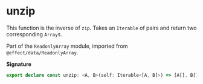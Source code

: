 # unzip

This function is the inverse of `zip`. Takes an `Iterable` of pairs and return two corresponding `Array`s.

Part of the `ReadonlyArray` module, imported from `@effect/data/ReadonlyArray`.

**Signature**

```ts
export declare const unzip: <A, B>(self: Iterable<[A, B]>) => [A[], B[]]
```
